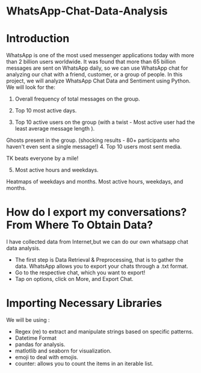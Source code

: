 # WhatsApp-Chat-Data-Analysis
# Introduction
WhatsApp is one of the most used messenger applications today with more than 2 billion users worldwide. It was found that more than 65 billion messages are sent on WhatsApp daily, so we can use WhatsApp chat for analyzing our chat with a friend, customer, or a group of people. In this project, we will analyze WhatsApp Chat Data and Sentiment using Python. We will look for the:
1. Overall frequency of total messages on the group.

2. Top 10 most active days.

3. Top 10 active users on the group (with a twist - Most active user had the least average message length ).

Ghosts present in the group. (shocking results - 80+ participants who haven't even sent a single message!)
4. Top 10 users most sent media.

TK beats everyone by a mile!

5. Most active hours and weekdays.

Heatmaps of weekdays and months.
Most active hours, weekdays, and months.
#  How do I export my conversations? From Where To Obtain Data?
I have collected data from Internet,but we can do our own whatsapp chat data analysis.
* The first step is Data Retrieval & Preprocessing, that is to gather the data. WhatsApp allows you to export your chats through a .txt format.
* Go to the respective chat, which you want to export!
* Tap on options, click on More, and Export Chat.

# Importing Necessary Libraries
We will be using :

* Regex (re) to extract and manipulate strings based on specific patterns.
* Datetime Format
* pandas for analysis.
* matlotlib and seaborn for visualization.
* emoji to deal with emojis.
* counter: allows you to count the items in an iterable list.


